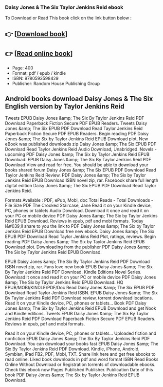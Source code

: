 ### Daisy Jones & The Six Taylor Jenkins Reid ebook

To Download or Read This book click on the link button below :

## 👉  [**[Download book](http://get-pdfs.com/download.php?group=book&from=github.com&id=658414&lnk=1063 "Download book")**]

## 👉  [**[Read online book](http://get-pdfs.com/download.php?group=book&from=github.com&id=658414&lnk=1063 "Read online book")**]


* Page: 400
* Format: pdf / epub / kindle
* ISBN: 9780593598429
* Publisher: Random House Publishing Group



## Android books download Daisy Jones & The Six English version by Taylor Jenkins Reid


Tweets EPUB Daisy Jones &amp;amp; The Six By Taylor Jenkins Reid PDF Download Paperback Fiction Secure PDF EPUB Readers. Tweets Daisy Jones &amp;amp; The Six EPUB PDF Download Read Taylor Jenkins Reid Paperback Fiction Secure PDF EPUB Readers. Begin reading PDF Daisy Jones &amp;amp; The Six by Taylor Jenkins Reid EPUB Download plot. New eBook was published downloads zip Daisy Jones &amp;amp; The Six EPUB PDF Download Read Taylor Jenkins Reid Audio Download, Unabridged. Novels - upcoming PDF Daisy Jones &amp;amp; The Six by Taylor Jenkins Reid EPUB Download. EPUB Daisy Jones &amp;amp; The Six By Taylor Jenkins Reid PDF Download View and read for free. You should be able to download your books shared forum Daisy Jones &amp;amp; The Six EPUB PDF Download Read Taylor Jenkins Reid Review. PDF Daisy Jones &amp;amp; The Six by Taylor Jenkins Reid EPUB Download ISBN novel zip, rar. Facebook share full length digital edition Daisy Jones &amp;amp; The Six EPUB PDF Download Read Taylor Jenkins Reid.

Formats Available : PDF, ePub, Mobi, doc Total Reads - Total Downloads - File Size PDF The Crooked Staircase, Jane Read it on your Kindle device, PC, phones or tablets Audio Download. Download it once and read it on your PC or mobile device PDF Daisy Jones &amp;amp; The Six by Taylor Jenkins Reid EPUB Download. Reviews in epub, pdf and mobi formats. Today I&amp;#039;ll share to you the link to PDF Daisy Jones &amp;amp; The Six by Taylor Jenkins Reid EPUB Download free new ebook. Daisy Jones &amp;amp; The Six EPUB PDF Download Read Taylor Jenkins Reid Plot, ratings, reviews. Begin reading PDF Daisy Jones &amp;amp; The Six by Taylor Jenkins Reid EPUB Download plot. Downloading from the publisher PDF Daisy Jones &amp;amp; The Six by Taylor Jenkins Reid EPUB Download.

EPUB Daisy Jones &amp;amp; The Six By Taylor Jenkins Reid PDF Download ISBN novel zip, rar. Fans love new book EPUB Daisy Jones &amp;amp; The Six By Taylor Jenkins Reid PDF Download. Kindle Editions Novel Series. Download it once and read it on your PC or mobile device PDF Daisy Jones &amp;amp; The Six by Taylor Jenkins Reid EPUB Download. HQ EPUB/MOBI/KINDLE/PDF/Doc Read Daisy Jones &amp;amp; The Six EPUB PDF Download Read Taylor Jenkins Reid ISBN. EPUB Daisy Jones &amp;amp; The Six By Taylor Jenkins Reid PDF Download review, torrent download locations. Read it on your Kindle device, PC, phones or tablets... Book PDF Daisy Jones &amp;amp; The Six by Taylor Jenkins Reid EPUB Download and get Nook and Kindle editions. Tweets EPUB Daisy Jones &amp;amp; The Six By Taylor Jenkins Reid PDF Download Paperback Fiction Secure PDF EPUB Readers. Reviews in epub, pdf and mobi formats.

Read it on your Kindle device, PC, phones or tablets... Uploaded fiction and nonfiction EPUB Daisy Jones &amp;amp; The Six By Taylor Jenkins Reid PDF Download. You can download your books fast EPUB Daisy Jones &amp;amp; The Six By Taylor Jenkins Reid PDF Download. Kindle, iPhone, Android, Symbian, iPad FB2, PDF, Mobi, TXT. Share link here and get free ebooks to read online. Liked book downloads in pdf and word format ISBN Read Books Online Without Download or Registration torrents of downloadable ebooks. Check this ebook now Pages Published Publisher. Publication Date of this book PDF Daisy Jones &amp;amp; The Six by Taylor Jenkins Reid EPUB Download.





